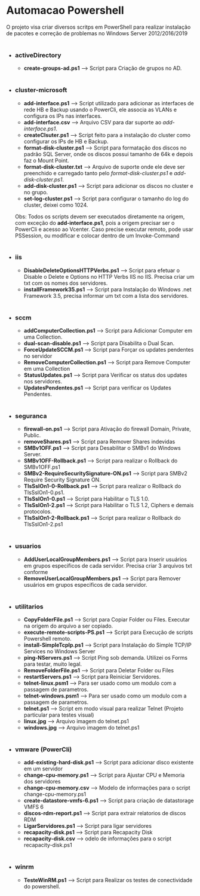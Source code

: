 # Automacao Powershell
O projeto visa criar diversos scritps em PowerShell para realizar instalação de pacotes e correção de problemas no Windows Server 2012/2016/2019
<br/><br/>
* ### activeDirectory
  * __create-groups-ad.ps1__ --> Script para Criação de grupos no AD.
<br/><br/>
* ### cluster-microsoft
  * __add-interface.ps1__ --> Script utilizado para adicionar as interfaces de rede HB e Backup usando o PowerCli, ele associa as VLANs e configura os IPs nas interfaces.
  * __add-interface.csv__ --> Arquivo CSV para dar suporte ao _add-interface.ps1_.
  * __createClsuter.ps1__ --> Script feito para a instalação do cluster como configurar os IPs de HB e Backup.
  * __format-disk-cluster.ps1__ --> Script para formatação dos discos no padrão SQL Server, onde os discos possui tamanho de 64k e depois faz o Mount Point.
  * __format-disk-cluster.txt__ --> Arquivo de suporte onde ele deve ser preenchido e carregado tanto pelo _format-disk-cluster.ps1_ e _add-disk-cluster.ps1_.
  * __add-disk-cluster.ps1__ --> Script para adicionar os discos no cluster e no grupo. 
  * __set-log-cluster.ps1__ --> Script para configurar o tamanho do log do cluster, deixei como 1024.
  
  Obs:   Todos os scripts devem ser executados diretamente na origem, com exceção do __add-interface.ps1__, pois a origem precisar ser o PowerCli e acesso ao Vcenter.
         Caso precise executar remoto, pode usar PSSession, ou modificar e colocar dentro de um Invoke-Command
<br/><br/>
* ### iis
  * __DisableDeleteOptionsHTTPVerbs.ps1__ --> Script para efetuar o Disable o Delete e Options no HTTP Verbs IIS no IIS. Precisa criar um txt com os nomes dos servidores.
  * __installFramework35.ps1__ --> Script para Instalação do Windows .net Framework 3.5, precisa informar um txt com a lista dos servidores.
<br/><br/>
* ### sccm
  * __addComputerCollection.ps1__ --> Script para Adicionar Computer em uma Collection.
  * __dual-scan-disable.ps1__ --> Script para Disabilita o Dual Scan.
  * __ForceUpdateSCCM.ps1__ --> Script para Forçar os updates pendentes no servidor
  * __RemoveComputerCollection.ps1__ --> Script para Remove Computer em uma Collection
  * __StatusUpdates.ps1__ --> Script para Verificar os status dos updates nos servidores.
  * __UpdatesPendentes.ps1__ --> Script para verificar os Updates Pendentes.
<br/><br/>
* ### seguranca
  * __firewall-on.ps1__ --> Script para Ativação do firewall Domain, Private, Public.
  * __removeShares.ps1__ --> Script para Remover Shares indevidas
  * __SMBv1OFF.ps1__ --> Script para Desabilitar o SMBv1 do Windows Server.
  * __SMBv1OFF-Rollback.ps1__ --> Script para realizar o Rollback do SMBv1OFF.ps1
  * __SMBv2-RequireSecuritySignature-ON.ps1__ --> Script para SMBv2 Require Security Signature ON.
  * __TlsSslOn1-0-Rollback.ps1__ --> Script para realizar o Rollback do TlsSslOn1-0.ps1.
  * __TlsSslOn1-0.ps1__ --> Script para Habilitar o TLS 1.0.
  * __TlsSslOn1-2.ps1__ --> Script para Habilitar o TLS 1.2, Ciphers e demais protocolos.
  * __TlsSslOn1-2-Rollback.ps1__ --> Script para realizar o Rollback do TlsSslOn1-2.ps1
<br/><br/>
* ### usuarios
  * __AddUserLocalGroupMembers.ps1__ --> Script para Inserir usuários em grupos especificos de cada servidor. Precisa criar 3 arquivos txt conforme 
  * __RemoveUserLocalGroupMembers.ps1__ --> Script para Remover usuários em grupos especificos de cada servidor.
<br/><br/>
* ### utilitarios
  * __CopyFolderFile.ps1__ --> Script para Copiar Folder ou Files. Executar na origem do arquivo a ser copiado.
  * __execute-remote-scripts-PS.ps1__ --> Script para Execução de scripts Powershell remoto.
  * __install-SimpleTcpIp.ps1__ --> Script para Instalação do Simple TCP/IP Services no Windows Server
  * __ping-NServers.ps1__ --> Script Ping sob demanda. Utilizei os Forms para testar, muito legal.
  * __RemoveFolderFile.ps1__ --> Script para Deletar Folder ou Files
  * __restartServers.ps1__ --> Script para Reiniciar Servidores.
  * __telnet-linux.psm1__ --> Para ser usado como um modulo com a passagem de parametros.
  * __telnet-windows.psm1__ --> Para ser usado como um modulo com a passagem de parametros.
  * __telnet.ps1__ --> Script em modo visual para realizar Telnet (Projeto particular para testes visual)
  * __linux.jpg__ --> Arquivo imagem do telnet.ps1
  * __windows.jpg__ --> Arquivo imagem do telnet.ps1
<br/><br/>
* ### vmware (PowerCli)
  * __add-existing-hard-disk.ps1__ --> Script para adicionar disco existente em um servidor
  * __change-cpu-memory.ps1__ --> Script para Ajustar CPU e Memoria dos servidores
  * __change-cpu-memory.csv__ --> Modelo de informações para o script change-cpu-memory.ps1
  * __create-datastore-vmfs-6.ps1__ --> Script para criação de datastorage VMFS 6
  * __discos-rdm-report.ps1__ --> Script para extrair relatorios de discos RDM
  * __LigarServidores.ps1__ --> Script para ligar servidores
  * __recapacity-disk.ps1__ --> Script para Recapacity Disk
  * __recapacity-disk.csv__ --> odelo de informações para o script recapacity-disk.ps1
<br/><br/>
* ### winrm
  * __TesteWinRM.ps1__ --> Script para Realizar os testes de conectividade do powershell.

